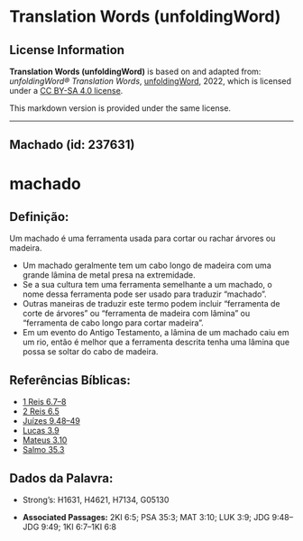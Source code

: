 # Translation Words (unfoldingWord)

## License Information

**Translation Words (unfoldingWord)** is based on and adapted from: _unfoldingWord® Translation Words_, [unfoldingWord](https://unfoldingword.org/utw), 2022, which is licensed under a [CC BY-SA 4.0 license](https://creativecommons.org/licenses/by-sa/4.0/legalcode.en).

This markdown version is provided under the same license.



--------------------------------

## Machado (id: 237631)

machado
=======

Definição:
----------

Um machado é uma ferramenta usada para cortar ou rachar árvores ou madeira.

* Um machado geralmente tem um cabo longo de madeira com uma grande lâmina de metal presa na extremidade.
* Se a sua cultura tem uma ferramenta semelhante a um machado, o nome dessa ferramenta pode ser usado para traduzir “machado”.
* Outras maneiras de traduzir este termo podem incluir “ferramenta de corte de árvores” ou “ferramenta de madeira com lâmina” ou “ferramenta de cabo longo para cortar madeira”.
* Em um evento do Antigo Testamento, a lâmina de um machado caiu em um rio, então é melhor que a ferramenta descrita tenha uma lâmina que possa se soltar do cabo de madeira.

Referências Bíblicas:
---------------------

* [1 Reis 6\.7–8](https://ref.ly/1Kgs6:7-1Kgs6:8)
* [2 Reis 6\.5](https://ref.ly/2Kgs6:5)
* [Juízes 9\.48–49](https://ref.ly/Judg9:48-Judg9:49)
* [Lucas 3\.9](https://ref.ly/Luke3:9)
* [Mateus 3\.10](https://ref.ly/Matt3:10)
* [Salmo 35\.3](https://ref.ly/Ps35:3)

Dados da Palavra:
-----------------

* Strong’s: H1631, H4621, H7134, G05130

* **Associated Passages:** 2KI 6:5; PSA 35:3; MAT 3:10; LUK 3:9; JDG 9:48–JDG 9:49; 1KI 6:7–1KI 6:8

